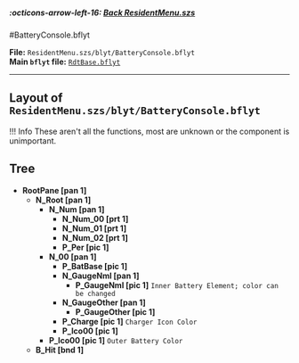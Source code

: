 ##### :octicons-arrow-left-16: [Back ResidentMenu.szs](../index.md)

#BatteryConsole.bflyt

**File:** `ResidentMenu.szs/blyt/BatteryConsole.bflyt`<br>
**Main `bflyt` file:** [`RdtBase.bflyt`](../RdtBase.bflyt.md)

---

## Layout of `ResidentMenu.szs/blyt/BatteryConsole.bflyt`

<!-- prettier-ignore -->
!!! Info
    These aren't all the functions, most are unknown or the component is unimportant.

## Tree

-	**RootPane [pan 1]**
	-	**N_Root [pan 1]** 
		-	**N_Num [pan 1]**
			-	**N_Num_00 [prt 1]**
			-	**N_Num_01 [prt 1]**
			-	**N_Num_02 [prt 1]**
			-	**P_Per [pic 1]**
		-	**N_00 [pan 1]**
			-	**P_BatBase [pic 1]**
			-	**N_GaugeNml [pan 1]**
				-	**P_GaugeNml [pic 1]** `Inner Battery Element; color can be changed`
			-	**N_GaugeOther [pan 1]**
				-	**P_GaugeOther [pic 1]**
			-	**P_Charge [pic 1]** `Charger Icon Color`
			-	**P_Ico00 [pic 1]**
		-	**P_Ico00 [pic 1]** `Outer Battery Color`
	-	**B_Hit [bnd 1]**